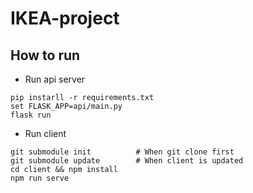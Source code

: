 # IKEA-project

## How to run

- Run api server
```
pip instarll -r requirements.txt
set FLASK_APP=api/main.py
flask run
```

- Run client
```
git submodule init          # When git clone first
git submodule update        # When client is updated
cd client && npm install
npm run serve
```
